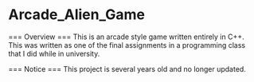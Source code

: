 # Arcade_Alien_Game

=== Overview ===
This is an arcade style game written entirely in C++. This was written as one of the final assignments in a programming class that I did while in university. 

=== Notice ===
This project is several years old and no longer updated. 
